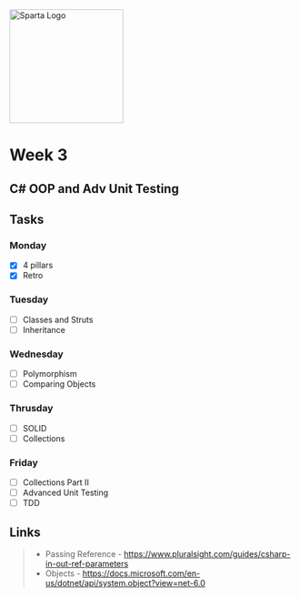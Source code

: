 <img src="https://boolerang.co.uk/wp-content/uploads/job-manager-uploads/company_logo/2018/04/SG-Logo-Black.png" alt="Sparta Logo" width="200"/>

# Week 3

## C# OOP and Adv Unit Testing

## Tasks

### Monday
- [x] 4 pillars
- [x] Retro

### Tuesday
- [ ] Classes and Struts
- [ ] Inheritance

### Wednesday
- [ ] Polymorphism
- [ ] Comparing Objects

### Thrusday
- [ ] SOLID
- [ ] Collections

### Friday
- [ ] Collections Part II
- [ ] Advanced Unit Testing
- [ ] TDD

## Links

>- Passing Reference - https://www.pluralsight.com/guides/csharp-in-out-ref-parameters
>- Objects - https://docs.microsoft.com/en-us/dotnet/api/system.object?view=net-6.0

